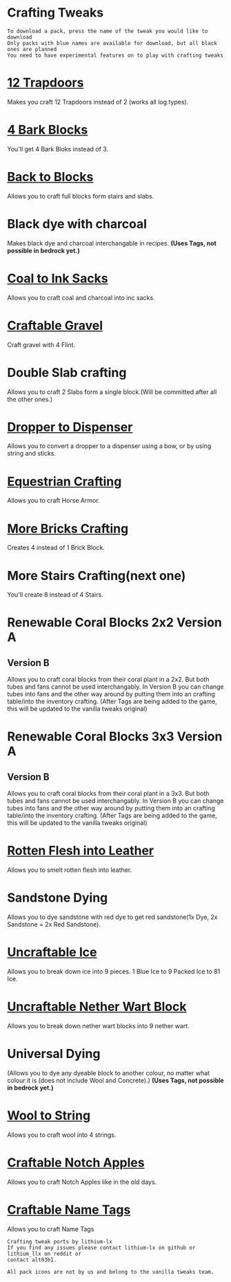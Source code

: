 # Crafting Tweaks

```
To download a pack, press the name of the tweak you would like to download
Only packs with blue names are available for download, but all black ones are planned
You need to have experimental features on to play with crafting tweaks
```
# [12 Trapdoors](https://www.dropbox.com/s/1ambocnntg1y50d/12%20Trapdoors.mcpack?dl=1)

Makes you craft 12 Trapdoors instead of 2 (works all log types).

# [4 Bark Blocks](https://www.dropbox.com/s/agcosm7q75jkv1g/4%20Bark%20Blocks.mcpack?dl=1)

You'll get 4 Bark Bloks instead of 3.

# [Back to Blocks](https://www.dropbox.com/s/015iyr9ac8a0tl7/Back%20to%20Blocks.mcpack?dl=1)

Allows you to craft full blocks form stairs and slabs.

# Black dye with charcoal

Makes black dye and charcoal interchangable in recipes.
**(Uses Tags, not possible in bedrock yet.)**

# [Coal to Ink Sacks](https://www.dropbox.com/s/v6a5aklfjntensz/Coal%20to%20Ink%20Sacs.mcpack?dl=1)

Allows you to craft coal and charcoal into inc sacks.

# [Craftable Gravel](https://www.dropbox.com/s/muqoh6y3ble9n88/Craftable%20Gravel.mcpack?dl=1)

Craft gravel with 4 Flint.

# Double Slab crafting

Allows you to craft 2 Slabs form a single block.(Will be committed after all the other ones.)

# [Dropper to Dispenser](https://www.dropbox.com/s/2jmnukb80mcr7it/droppers_to_dispensers.mcpack?dl=1)

Allows you to convert a dropper to a dispenser using a bow, or by using string and sticks.

# [Equestrian Crafting](https://www.dropbox.com/s/7w6ba5xhklwymfx/equestrian_crafting.mcpack?dl=1)

Allows you to craft Horse Armor.

# [More Bricks Crafting](https://www.dropbox.com/s/k3k5k9u98qp6kpb/more_bricks_crafting.mcpack?dl=1)

Creates 4 instead of 1 Brick Block.

# More Stairs Crafting(next one)

You'll create 8 instead of 4 Stairs.

# Renewable Coral Blocks 2x2 Version A

## Version B

Allows you to craft coral blocks from their coral plant in a 2x2. But both tubes and fans cannot be used interchangably. In Version B you can change tubes into fans and the other way around by putting them into an crafting table/into the inventory crafting. (After Tags are being added to the game, this will be updated to the vanilla tweaks original)

# Renewable Coral Blocks 3x3 Version A

## Version B

Allows you to craft coral blocks from their coral plant in a 3x3. But both tubes and fans cannot be used interchangably. In Version B you can change tubes into fans and the other way around by putting them into an crafting table/into the inventory crafting. (After Tags are being added to the game, this will be updated to the vanilla tweaks original)

# [Rotten Flesh into Leather](https://gofile.io/d/N0jBLV)

Allows you to smelt rotten flesh into leather.

# Sandstone Dying

Allows you to dye sandstone with red dye to get red sandstone(1x Dye, 2x Sandstone = 2x Red Sandstone).

# [Uncraftable Ice](https://gofile.io/d/beg3ii)

Allows you to break down ice into 9 pieces. 1 Blue Ice to 9 Packed Ice to 81 Ice.

# [Uncraftable Nether Wart Block](https://www.dropbox.com/s/1733totibaynp1k/uncraftable_nether_wart_block.mcpack?dl=1)

Allows you to break down nether wart blocks into 9 nether wart.

# Universal Dying

(Allows you to dye any dyeable block to another colour, no matter what colour it is (does not include Wool and Concrete).)
**(Uses Tags, not possible in bedrock yet.)**

# [Wool to String](https://gofile.io/d/1t56XZ)

Allows you to craft wool into 4 strings.

# [Craftable Notch Apples](https://www.dropbox.com/s/syp7xz10u2nx69a/craftable_notch_apples.mcpack?dl=1)

Allows you to craft Notch Apples like in the old days.

# [Craftable Name Tags](https://gofile.io/d/N2YVan)

Allows you to craft Name Tags


```
Crafting tweak ports by lithium-lx
If you find any issues please contact lithium-lx on github or lithium_llx on reddit or
contact alt03b1.

All pack icons are not by us and belong to the vanilla tweaks team.
```
